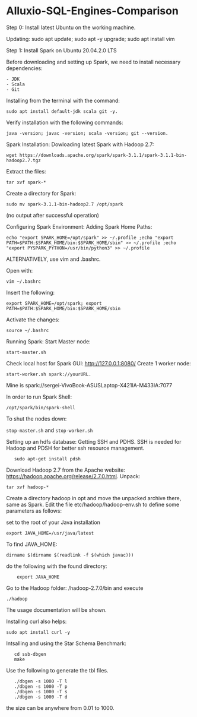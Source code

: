 # Alluxio-SQL-Engines-Comparison

Step 0: Install latest Ubuntu on the working machine.

Updating: sudo apt update; sudo apt -y upgrade; sudo apt install vim

Step 1: Install Spark on Ubuntu 20.04.2.0 LTS

Before downloading and setting up Spark, we need to install necessary dependencies:

    - JDK
    - Scala
    - Git
Installing from the terminal with the command: 

```sudo apt install default-jdk scala git -y.```

Verify installation with the following commands: 

```java -version; javac -version; scala -version; git --version.```

Spark Installation:
Dowloading latest Spark with Hadoop 2.7: 

```wget https://downloads.apache.org/spark/spark-3.1.1/spark-3.1.1-bin-hadoop2.7.tgz```

Extract the files: 

```tar xvf spark-*```

Create a directory for Spark: 

```sudo mv spark-3.1.1-bin-hadoop2.7 /opt/spark``` 

(no output after successful operation)

Configuring Spark Environment: 
Adding Spark Home Paths: 

```echo "export SPARK_HOME=/opt/spark" >> ~/.profile ;echo "export PATH=$PATH:$SPARK_HOME/bin:$SPARK_HOME/sbin" >> ~/.profile ;echo "export PYSPARK_PYTHON=/usr/bin/python3" >> ~/.profile```

ALTERNATIVELY, use vim and .bashrc.

Open with: 

```vim ~/.bashrc```

Insert the following: 

```export SPARK_HOME=/opt/spark; export PATH=$PATH:$SPARK_HOME/bin:$SPARK_HOME/sbin```

Activate the changes: 

```source ~/.bashrc```

Running Spark:
Start Master node: 

```start-master.sh ```

Check local host for Spark GUI: http://127.0.0.1:8080/
Create 1 worker node: 

```start-worker.sh spark://yourURL.``` 

Mine is spark://sergei-VivoBook-ASUSLaptop-X421IA-M433IA:7077

In order to run Spark Shell: 

```/opt/spark/bin/spark-shell```

To shut the nodes down: 

```stop-master.sh``` and ```stop-worker.sh```

Setting up an hdfs database:
Getting SSH and PDHS. SSH is needed for Hadoop and PDSH for better ssh resource management.

 ```sudo apt-get install ssh
    sudo apt-get install pdsh
 ```
Download Hadoop 2.7 from the Apache website: https://hadoop.apache.org/release/2.7.0.html.
Unpack: 

```tar xvf hadoop-*```

Create a directory hadoop in opt and move the unpacked archive there, same as Spark.
Edit the file etc/hadoop/hadoop-env.sh to define some parameters as follows:

  set to the root of your Java installation
  
  ```export JAVA_HOME=/usr/java/latest```
  
To find JAVA_HOME:

```dirname $(dirname $(readlink -f $(which javac)))```

do the following with the found directory:

```JAVA_HOME=your_java_path (mine was JAVA_HOME=/usr/lib/jvm/java-1.8.0-openjdk-amd64)
    export JAVA_HOME
```


Go to the Hadoop folder: /hadoop-2.7.0/bin and execute 

```./hadoop``` 

The usage documentation will be shown.

Installing curl also helps: 

```sudo apt install curl -y```


Intsalling and using the Star Schema Benchmark:

```git clone git@github.com:vadimtk/ssb-dbgen.git
   cd ssb-dbgen
   make
```

Use the following to generate the tbl files.
```./dbgen -s 1000 -T c
   ./dbgen -s 1000 -T l
   ./dbgen -s 1000 -T p
   ./dbgen -s 1000 -T s
   ./dbgen -s 1000 -T d
```
the size can be anywhere from 0.01 to 1000.


